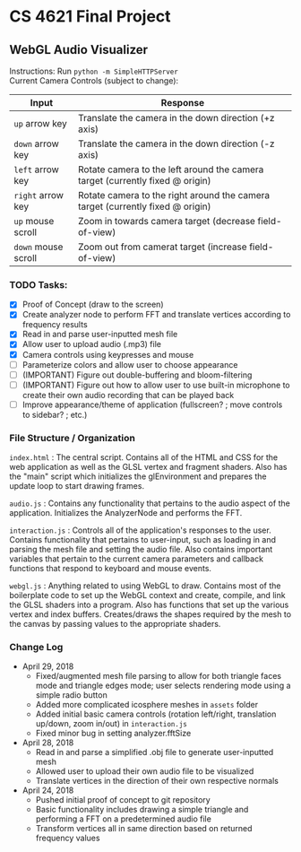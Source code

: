# CS 4621 Final Project
## WebGL Audio Visualizer

Instructions: Run `python -m SimpleHTTPServer`  
Current Camera Controls (subject to change):

| Input | Response |
| ----- | -------- |
| `up` arrow key | Translate the camera in the down direction (+z axis) |
| `down` arrow key | Translate the camera in the down direction (-z axis) |
| `left` arrow key | Rotate camera to the left around the camera target (currently fixed @ origin) |
| `right` arrow key | Rotate camera to the right around the camera target (currently fixed @ origin) |
| `up` mouse scroll | Zoom in towards camera target (decrease field-of-view) |
| `down` mouse scroll | Zoom out from camerat target (increase field-of-view) |

### TODO Tasks:
- [X] Proof of Concept (draw to the screen)
- [X] Create analyzer node to perform FFT and translate vertices according to frequency results
- [X] Read in and parse user-inputted mesh file
- [X] Allow user to upload audio (.mp3) file
- [X] Camera controls using keypresses and mouse
- [ ] Parameterize colors and allow user to choose appearance
- [ ] (IMPORTANT) Figure out double-buffering and bloom-filtering
- [ ] (IMPORTANT) Figure out how to allow user to use built-in microphone to create their own audio recording that can be played back
- [ ] Improve appearance/theme of application (fullscreen? ; move controls to sidebar? ; etc.)

### File Structure / Organization
`index.html` : The central script. Contains all of the HTML and CSS for the web application as well as the GLSL vertex and fragment shaders. Also has the "main" script which initializes the glEnvironment and prepares the update loop to start drawing frames.

`audio.js` : Contains any functionality that pertains to the audio aspect of the application. Initializes the AnalyzerNode and performs the FFT.

`interaction.js` : Controls all of the application's responses to the user. Contains functionality that pertains to user-input, such as loading in and parsing the mesh file and setting the audio file. Also contains important variables that pertain to the current camera parameters and callback functions that respond to keyboard and mouse events.

`webgl.js` : Anything related to using WebGL to draw. Contains most of the boilerplate code to set up the WebGL context and create, compile, and link the GLSL shaders into a program. Also has functions that set up the various vertex and index buffers. Creates/draws the shapes required by the mesh to the canvas by passing values to the appropriate shaders.

### Change Log
* April 29, 2018
    * Fixed/augmented mesh file parsing to allow for both triangle faces mode and triangle edges mode; user selects rendering mode using a simple radio button
    * Added more complicated icosphere meshes in `assets` folder
    * Added initial basic camera controls (rotation left/right, translation up/down, zoom in/out) in `interaction.js`
    * Fixed minor bug in setting analyzer.fftSize
* April 28, 2018
    * Read in and parse a simplified .obj file to generate user-inputted mesh
    * Allowed user to upload their own audio file to be visualized
    * Translate vertices in the direction of their own respective normals
* April 24, 2018
    * Pushed initial proof of concept to git repository
    * Basic functionality includes drawing a simple triangle and performing a FFT on a predetermined audio file
    * Transform vertices all in same direction based on returned frequency values